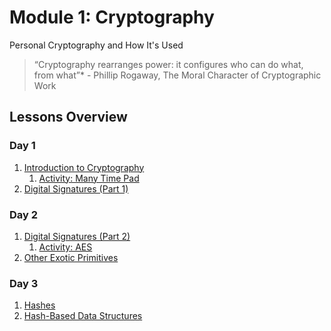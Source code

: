 # Module 1: Cryptography

Personal Cryptography and How It's Used

> “Cryptography rearranges power: it configures who can do what, from what”\* - Phillip Rogaway, The Moral Character of Cryptographic Work

## Lessons Overview

### Day 1

1. [Introduction to Cryptography](./1-Crypto_Introduction/lesson-plan.md)
   1. [Activity: Many Time Pad](./1-Crypto_Introduction/Activity-Many-Time-Pad/)
2. [Digital Signatures (Part 1)](./2-Digital_Signatures_Basic/lesson-plan.md)

### Day 2

1. [Digital Signatures (Part 2)](./3-Digital_Signatures_Advanced/lesson-plan.md)
   1. [Activity: AES](./3-Digital_Signatures_Advanced/Activity-aes-modes/)
1. [Other Exotic Primitives](./4-Exotic_Primitives/lesson-plan.md)

### Day 3

1. [Hashes](./5-Hashes/lesson-plan.md)
1. [Hash-Based Data Structures](./6-Hash_Based_Data_Structures/lesson-plan.md)
